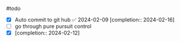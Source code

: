 #todo
- [x] Auto commit to git hub ✅ 2024-02-09  [completion:: 2024-02-16]
- [ ] go through pure pursuit control
- [x]   [completion:: 2024-02-12]
